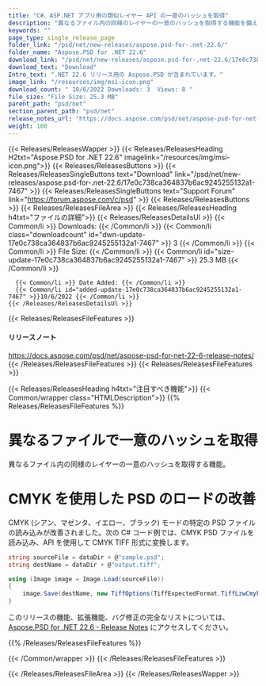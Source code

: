 ```yaml
---
title: "C#、ASP.NET アプリ用の類似レイヤー API の一意のハッシュを取得"
description: "異なるファイル内の同様のレイヤーの一意のハッシュを取得する機能を備えた C# .NET API。 CMYK モードでの特定の PSD ファイルの読み込みが改善されました。"
keywords: ""
page_type: single_release_page
folder_link: "/psd/net/new-releases/aspose.psd-for-.net-22.6/"
folder_name: "Aspose.PSD for .NET 22.6"
download_link: "/psd/net/new-releases/aspose.psd-for-.net-22.6/17e0c738ca364837b6ac9245255132a1-7467"
download_text: "Download"
Intro_text: ".NET 22.6 リリース用の Aspose.PSD が含まれています。"
image_link: "/resources/img/msi-icon.png"
download_count: " 10/6/2022 Downloads: 3  Views: 8 "
file_size: "File Size: 25.3 MB"
parent_path: "psd/net"
section_parent_path: "psd/net"
release_notes_url: "https://docs.aspose.com/psd/net/aspose-psd-for-net-22-6-release-notes/"
weight: 160
---
```


{{< Releases/ReleasesWapper >}}
{{< Releases/ReleasesHeading H2txt="Aspose.PSD for .NET 22.6" imagelink="/resources/img/msi-icon.png">}}
{{< Releases/ReleasesButtons >}}
{{< Releases/ReleasesSingleButtons text="Download" link="/psd/net/new-releases/aspose.psd-for-.net-22.6/17e0c738ca364837b6ac9245255132a1-7467" >}}
{{< Releases/ReleasesSingleButtons text="Support Forum" link="https://forum.aspose.com/c/psd" >}}
{{< Releases/ReleasesButtons >}}
{{< Releases/ReleasesFileArea >}}
{{< Releases/ReleasesHeading h4txt="ファイルの詳細">}}
{{< Releases/ReleasesDetailsUl >}}
{{< Common/li >}} Downloads: {{< /Common/li >}}
{{< Common/li class="downloadcount" id="dwn-update-17e0c738ca364837b6ac9245255132a1-7467" >}} 3 {{< /Common/li >}}
{{< Common/li >}} File Size: {{< /Common/li >}}
{{< Common/li id="size-update-17e0c738ca364837b6ac9245255132a1-7467" >}} 25.3 MB {{< /Common/li >}}

      {{< Common/li >}} Date Added: {{< /Common/li >}}
      {{< Common/li id="added-update-17e0c738ca364837b6ac9245255132a1-7467" >}}10/6/2022 {{< /Common/li >}}
    {{< /Releases/ReleasesDetailsUl >}}

{{< Releases/ReleasesFileFeatures >}}
<h4>リリースノート</h4><div><a href='https://docs.aspose.com/psd/net/aspose-psd-for-net-22-6-release-notes/'>https://docs.aspose.com/psd/net/aspose-psd-for-net-22-6-release-notes/</a></div>
{{< /Releases/ReleasesFileFeatures >}}
{{< Releases/ReleasesFileFeatures >}}

{{< Releases/ReleasesHeading h4txt="注目すべき機能">}}
{{< Common/wrapper class="HTMLDescription">}}
{{% Releases/ReleasesFileFeatures %}}

# 異なるファイルで一意のハッシュを取得

異なるファイル内の同様のレイヤーの一意のハッシュを取得する機能。

# CMYK を使用した PSD のロードの改善

CMYK (シアン、マゼンタ、イエロー、ブラック) モードの特定の PSD ファイルの読み込みが改善されました。次の C# コード例では、CMYK PSD ファイルを読み込み、API を使用して CMYK TIFF 形式に変換します。

```csharp
string sourceFile = dataDir + @"sample.psd";
string destName = dataDir + @"output.tiff";

using (Image image = Image.Load(sourceFile))
{
    image.Save(destName, new TiffOptions(TiffExpectedFormat.TiffLzwCmyk));
}
```

このリリースの機能、拡張機能、バグ修正の完全なリストについては、[Aspose.PSD for .NET 22.6 - Release Notes](https://docs.aspose.com/psd/net/aspose-psd-for-net-22-6-release-notes/) にアクセスしてください。

{{% /Releases/ReleasesFileFeatures %}}

{{< /Common/wrapper >}}
{{< /Releases/ReleasesFileFeatures >}}

{{< /Releases/ReleasesFileArea >}}
{{< /Releases/ReleasesWapper >}}

